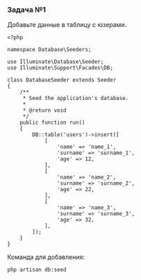 ### Задача №1

Добавьте данные в таблицу с юзерами.

    <?php
    
    namespace Database\Seeders;
    
    use Illuminate\Database\Seeder;
    use Illuminate\Support\Facades\DB;
    
    class DatabaseSeeder extends Seeder
    {
        /**
         * Seed the application's database.
         *
         * @return void
         */
        public function run()
        {
            DB::table('users')->insert([
                [
                    'name' => 'name_1',
                    'surname' => 'surname_1',
                    'age' => 12,
                ],
                [
                    'name' => 'name_2',
                    'surname' => 'surname_2',
                    'age' => 22,
                ],
                [
                    'name' => 'name_3',
                    'surname' => 'surname_3',
                    'age' => 32,
                ],
            ]);
        }
    }

Команда для добавления:

    php artisan db:seed

